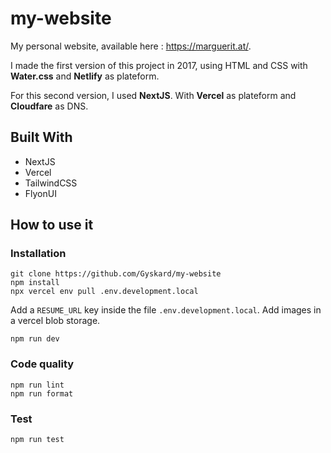# my-website

My personal website, available here : https://marguerit.at/.

I made the first version of this project in 2017, using HTML and CSS with __Water.css__ and __Netlify__ as plateform.

For this second version, I used __NextJS__. With __Vercel__ as plateform and __Cloudfare__ as DNS.

## Built With

- NextJS
- Vercel
- TailwindCSS
- FlyonUI

## How to use it

### Installation

```
git clone https://github.com/Gyskard/my-website
npm install
npx vercel env pull .env.development.local
```

Add a `RESUME_URL` key inside the file `.env.development.local`.
Add images in a vercel blob storage.

```
npm run dev
```

### Code quality

```
npm run lint
npm run format
```

### Test

```
npm run test
```

